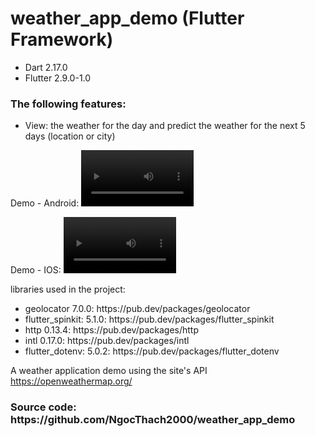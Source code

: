 # weather_app_demo (Flutter Framework)
<ul>
  <li>Dart 2.17.0</li>
  <li>Flutter 2.9.0-1.0</li>
</ul>
<h3>The following features:</h3>
<ul>
  <li>View: the weather for the day and predict the weather for the next 5 days (location or city)</li>
</ul>

Demo - Android:
<video src='https://user-images.githubusercontent.com/63405663/150323953-d96e9dec-460e-4cf9-9986-14f2bd72411a.mp4' width=180/>

Demo - IOS:
<video src='https://user-images.githubusercontent.com/63405663/150331786-57d594c5-343f-4ca8-9efb-8a11ffe19c99.mov' width=180/>

libraries used in the project: 

<ul>
<li>geolocator 7.0.0: https://pub.dev/packages/geolocator</li>
<li>flutter_spinkit: 5.1.0: https://pub.dev/packages/flutter_spinkit</li>
<li>http 0.13.4: https://pub.dev/packages/http</li>
<li>intl 0.17.0: https://pub.dev/packages/intl</li>
<li>flutter_dotenv: 5.0.2: https://pub.dev/packages/flutter_dotenv</li>
</ul>

A weather application demo using the site's API https://openweathermap.org/

<h3>Source code: https://github.com/NgocThach2000/weather_app_demo</h3>
